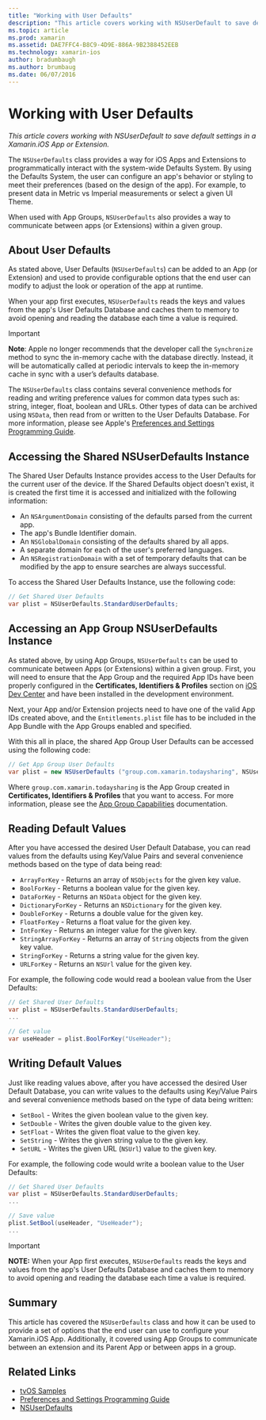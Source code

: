 ```yaml
---
title: "Working with User Defaults"
description: "This article covers working with NSUserDefault to save default settings in a Xamarin iOS App or Extension."
ms.topic: article
ms.prod: xamarin
ms.assetid: DAE7FFC4-B8C9-4D9E-886A-9B2388452EEB
ms.technology: xamarin-ios
author: bradumbaugh
ms.author: brumbaug
ms.date: 06/07/2016
---
```


# Working with User Defaults

_This article covers working with NSUserDefault to save default settings in a Xamarin.iOS App or Extension._


The `NSUserDefaults` class provides a way for iOS Apps and Extensions to programmatically interact with the system-wide Defaults System. By using the Defaults System, the user can configure an app's behavior or styling to meet their preferences (based on the design of the app). For example, to present data in Metric vs Imperial measurements or select a given UI Theme.

When used with App Groups, `NSUserDefaults` also provides a way to communicate between apps (or Extensions) within a given group.

<a name="About-User-Defaults" />

## About User Defaults

As stated above, User Defaults (`NSUserDefaults`) can be added to an App (or Extension) and used to provide configurable options that the end user can modify to adjust the look or operation of the app at runtime.

When your app first executes, `NSUserDefaults` reads the keys and values from the app's User Defaults Database and caches them to memory to avoid opening and reading the database each time a value is required. 

> [!IMPORTANT]
> **Note**: Apple no longer recommends that the developer call the `Synchronize` method to sync the in-memory cache with the database directly. Instead, it will be automatically called at periodic intervals to keep the in-memory cache in sync with a user’s defaults database.

The `NSUserDefaults` class contains several convenience methods for reading and writing preference values for common data types such as: string, integer, float, boolean and URLs. Other types of data can be archived using `NSData`, then read from or written to the User Defaults Database. For more information, please see Apple's [Preferences and Settings Programming Guide](https://developer.apple.com/library/mac/documentation/Cocoa/Conceptual/UserDefaults/Introduction/Introduction.html#//apple_ref/doc/uid/10000059i).

<a name="Accessing-the-Shared-NSUserDefaults-Instance" />

## Accessing the Shared NSUserDefaults Instance 

The Shared User Defaults Instance provides access to the User Defaults for the current user of the device. If the Shared Defaults object doesn't exist, it is created the first time it is accessed and initialized with the following information:

- An `NSArgumentDomain` consisting of the defaults parsed from the current app.
- The app's Bundle Identifier domain.
- An `NSGlobalDomain` consisting of the defaults shared by all apps.
- A separate domain for each of the user's preferred languages.
- An `NSRegistrationDomain` with a set of temporary defaults that can be modified by the app to ensure searches are always successful.

To access the Shared User Defaults Instance, use the following code:

```csharp
// Get Shared User Defaults
var plist = NSUserDefaults.StandardUserDefaults;
```

<a name="Accessing-an-App-Group-NSUserDefaults-Instance" />

## Accessing an App Group NSUserDefaults Instance

As stated above, by using App Groups, `NSUserDefaults` can be used to communicate between Apps (or Extensions) within a given group. First, you will need to ensure that the App Group and the required App IDs have been properly configured in the **Certificates, Identifiers & Profiles** section on [iOS Dev Center](https://developer.apple.com/devcenter/ios/) and have been installed in the development environment.

Next, your App and/or Extension projects need to have one of the valid App IDs created above, and the `Entitlements.plist` file has to be included in the App Bundle with the App Groups enabled and specified.

With this all in place, the shared App Group User Defaults can be accessed using the following code:

```csharp
// Get App Group User Defaults
var plist = new NSUserDefaults ("group.com.xamarin.todaysharing", NSUserDefaultsType.SuiteName);
```

Where `group.com.xamarin.todaysharing` is the App Group created in **Certificates, Identifiers & Profiles** that you want to access. For more information, please see the [App Group Capabilities](~/ios/deploy-test/provisioning/capabilities/app-groups-capabilities.md) documentation.

<a name="Reading-Default-Values" />

## Reading Default Values

After you have accessed the desired User Default Database, you can read values from the defaults using Key/Value Pairs and several convenience methods based on the type of data being read:

- `ArrayForKey` - Returns an array of `NSObjects` for the given key value.
- `BoolForKey` - Returns a boolean value for the given key.
- `DataForKey` - Returns an `NSData` object for the given key.
- `DictionaryForKey` - Returns an `NSDictionary` for the given key.
- `DoubleForKey` - Returns a double value for the given key.
- `FloatForKey` - Returns a float value for the given key.
- `IntForKey` - Returns an integer value for the given key.
- `StringArrayForKey` - Returns an array of `String` objects from the given key value.
- `StringForKey` - Returns a string value for the given key.
- `URLForKey` - Returns an `NSUrl` value for the given key.

For example, the following code would read a boolean value from the User Defaults:

```csharp
// Get Shared User Defaults
var plist = NSUserDefaults.StandardUserDefaults;
...

// Get value
var useHeader = plist.BoolForKey("UseHeader");

```

<a name="Writing-Default-Values" />

## Writing Default Values

Just like reading values above, after you have accessed the desired User Default Database, you can write values to the defaults using Key/Value Pairs and several convenience methods based on the type of data being written:

- `SetBool` - Writes the given boolean value to the given key.
- `SetDouble` - Writes the given double value to the given key.
- `SetFloat` - Writes the given float value to the given key.
- `SetString` - Writes the given string value to the given key.
- `SetURL` - Writes the given URL (`NSUrl`) value to the given key.

For example, the following code would write a boolean value to the User Defaults:

```csharp
// Get Shared User Defaults
var plist = NSUserDefaults.StandardUserDefaults;
...

// Save value
plist.SetBool(useHeader, "UseHeader");
...

```

> [!IMPORTANT]
> **NOTE:** When your App first executes, `NSUserDefaults` reads the keys and values from the app's User Defaults Database and caches them to memory to avoid opening and reading the database each time a value is required.



<a name="Summary" />

## Summary

This article has covered the `NSUserDefaults` class and how it can be used to provide a set of options that the end user can use to configure your Xamarin.iOS App. Additionally, it covered using App Groups to communicate between an extension and its Parent App or between apps in a group.


## Related Links

- [tvOS Samples](https://developer.xamarin.com/samples/tvos/all/)
- [Preferences and Settings Programming Guide](https://developer.apple.com/library/mac/documentation/Cocoa/Conceptual/UserDefaults/Introduction/Introduction.html#//apple_ref/doc/uid/10000059i)
- [NSUserDefaults](https://developer.apple.com/library/mac/documentation/Cocoa/Reference/Foundation/Classes/NSUserDefaults_Class/#//apple_ref/doc/constant_group/NSUserDefaults_Domains)
